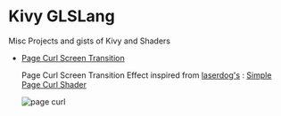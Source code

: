 

# Kivy GLSLang
Misc Projects and gists of Kivy and Shaders

 - [Page Curl Screen Transition](https://github.com/VICTORVICKIE/Kivy_GLSLang/tree/main/Transition) 
	
      Page Curl Screen Transition Effect inspired from [laserdog's](https://www.shadertoy.com/user/laserdog) : [Simple Page Curl Shader](https://www.shadertoy.com/view/ls3cDB)
      
    ![page curl](https://user-images.githubusercontent.com/45727291/116871008-2e97b000-ac31-11eb-89a6-7034a35350d4.gif)
